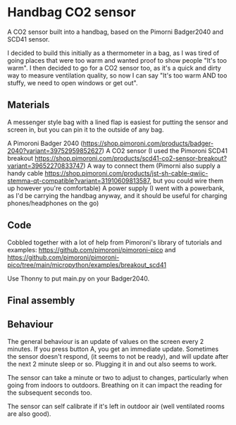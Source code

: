 # Handbag CO2 sensor
A CO2 sensor built into a handbag, based on the Pimorni Badger2040 and SCD41 sensor.

I decided to build this initially as a thermometer in a bag, as I was tired of going places that were too warm and wanted proof to show people "It's too warm". I then decided to go for a CO2 sensor too, as it's a quick and dirty way to measure ventilation quality, so now I can say "It's too warm AND too stuffy, we need to open windows or get out".

## Materials

A messenger style bag with a lined flap is easiest for putting the sensor and screen in, but you can pin it to the outside of any bag.

A Pimoroni Badger 2040 (https://shop.pimoroni.com/products/badger-2040?variant=39752959852627)
A CO2 sensor (I used the Pimoroni SCD41 breakout https://shop.pimoroni.com/products/scd41-co2-sensor-breakout?variant=39652270833747)
A way to connect them (Pimorni also supply a handy cable https://shop.pimoroni.com/products/jst-sh-cable-qwiic-stemma-qt-compatible?variant=31910609813587, but you could wire them up however you're comfortable)
A power supply (I went with a powerbank, as I'd be carrying the handbag anyway, and it should be useful for charging phones/headphones on the go)

## Code

Cobbled together with a lot of help from Pimoroni's library of tutorials and examples: https://github.com/pimoroni/pimoroni-pico and https://github.com/pimoroni/pimoroni-pico/tree/main/micropython/examples/breakout_scd41

Use Thonny to put main.py on your Badger2040.

## Final assembly



## Behaviour

The general behaviour is an update of values on the screen every 2 minutes.
If you press button A, you get an immediate update.
Sometimes the sensor doesn't respond, (it seems to not be ready), and will update after the next 2 minute sleep or so. Plugging it in and out also seems to work.

The sensor can take a minute or two to adjust to changes, particularly when going from indoors to outdoors. Breathing on it can impact the reading for the subsequent seconds too.

The sensor can self calibrate if it's left in outdoor air (well ventilated rooms are also good). 

